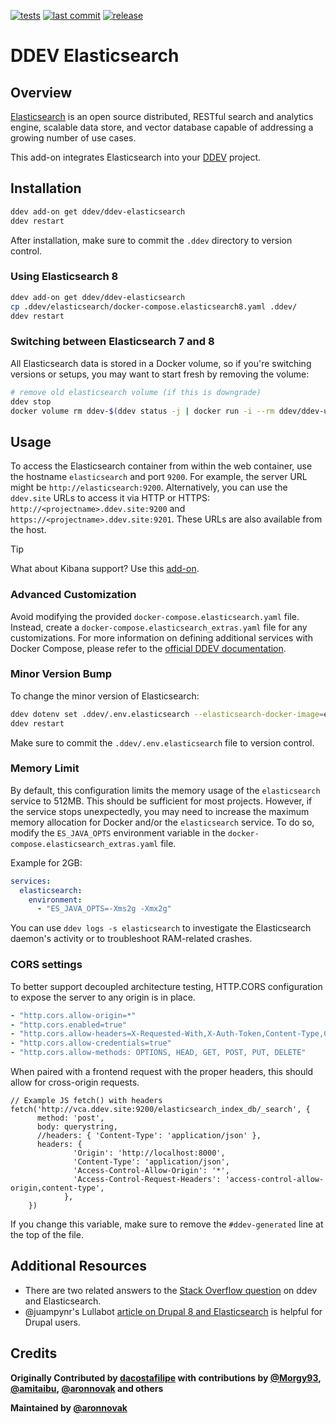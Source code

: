 [![tests](https://github.com/ddev/ddev-elasticsearch/actions/workflows/tests.yml/badge.svg?branch=main)](https://github.com/ddev/ddev-elasticsearch/actions/workflows/tests.yml?query=branch%3Amain)
[![last commit](https://img.shields.io/github/last-commit/ddev/ddev-elasticsearch)](https://github.com/ddev/ddev-elasticsearch/commits)
[![release](https://img.shields.io/github/v/release/ddev/ddev-elasticsearch)](https://github.com/ddev/ddev-elasticsearch/releases/latest)

# DDEV Elasticsearch

## Overview

[Elasticsearch](https://www.elastic.co/elasticsearch) is an open source distributed, RESTful search and analytics engine, scalable data store, and vector database capable of addressing a growing number of use cases.

This add-on integrates Elasticsearch into your [DDEV](https://ddev.com/) project.

## Installation

```bash
ddev add-on get ddev/ddev-elasticsearch
ddev restart
```

After installation, make sure to commit the `.ddev` directory to version control.

### Using Elasticsearch 8

```bash
ddev add-on get ddev/ddev-elasticsearch
cp .ddev/elasticsearch/docker-compose.elasticsearch8.yaml .ddev/
ddev restart
```

### Switching between Elasticsearch 7 and 8

All Elasticsearch data is stored in a Docker volume, so if you're switching versions or setups, you may want to start fresh by removing the volume:

```bash
# remove old elasticsearch volume (if this is downgrade)
ddev stop
docker volume rm ddev-$(ddev status -j | docker run -i --rm ddev/ddev-utilities jq -r '.raw.name')_elasticsearch
```

## Usage

To access the Elasticsearch container from within the web container, use the hostname `elasticsearch` and port `9200`. For example, the server URL might be `http://elasticsearch:9200`. Alternatively, you can use the `ddev.site` URLs to access it via HTTP or HTTPS: `http://<projectname>.ddev.site:9200` and `https://<projectname>.ddev.site:9201`. These URLs are also available from the host.

> [!TIP]
> What about Kibana support? Use this [add-on](https://github.com/JanoPL/ddev-kibana).

### Advanced Customization

Avoid modifying the provided `docker-compose.elasticsearch.yaml` file. Instead, create a `docker-compose.elasticsearch_extras.yaml` file for any customizations. For more information on defining additional services with Docker Compose, please refer to the [official DDEV documentation](https://ddev.readthedocs.io/en/stable/users/extend/custom-compose-files/).

### Minor Version Bump

To change the minor version of Elasticsearch:

```bash
ddev dotenv set .ddev/.env.elasticsearch --elasticsearch-docker-image=elasticsearch:7.17.14
ddev restart
```

Make sure to commit the `.ddev/.env.elasticsearch` file to version control.

### Memory Limit

By default, this configuration limits the memory usage of the `elasticsearch` service to 512MB. This should be sufficient for most projects. However, if the service stops unexpectedly, you may need to increase the maximum memory allocation for Docker and/or the `elasticsearch` service. To do so, modify the `ES_JAVA_OPTS` environment variable in the `docker-compose.elasticsearch_extras.yaml` file.

Example for 2GB:

```yaml
services:
  elasticsearch:
    environment:
      - "ES_JAVA_OPTS=-Xms2g -Xmx2g"
```

You can use `ddev logs -s elasticsearch` to investigate the Elasticsearch daemon's activity or to troubleshoot RAM-related crashes.

### CORS settings

To better support decoupled architecture testing, HTTP.CORS configuration to expose the server to any origin is in place.

```yaml
- "http.cors.allow-origin=*"
- "http.cors.enabled=true"
- "http.cors.allow-headers=X-Requested-With,X-Auth-Token,Content-Type,Content-Length,Authorization,Access-Control-Allow-Origin,Access-Control-Request-Headers"
- "http.cors.allow-credentials=true"
- "http.cors.allow-methods: OPTIONS, HEAD, GET, POST, PUT, DELETE"
```

When paired with a frontend request with the proper headers, this should allow for cross-origin requests.

```script
// Example JS fetch() with headers
fetch('http://vca.ddev.site:9200/elasticsearch_index_db/_search', {
      method: 'post',
      body: querystring,
      //headers: { 'Content-Type': 'application/json' },
      headers: {
              'Origin': 'http://localhost:8000',
              'Content-Type': 'application/json',
              'Access-Control-Allow-Origin': '*',
              'Access-Control-Request-Headers': 'access-control-allow-origin,content-type',
            },
    })
```


If you change this variable, make sure to remove the `#ddev-generated` line at the top of the file. 

## Additional Resources

* There are two related answers to the [Stack Overflow question](https://stackoverflow.com/questions/54575785/how-can-i-use-an-elasticsearch-add-on-container-service-with-ddev) on ddev and Elasticsearch.
* @juampynr's Lullabot [article on Drupal 8 and Elasticsearch](https://www.lullabot.com/articles/indexing-content-from-drupal-8-to-elasticsearch) is helpful for Drupal users.

## Credits

**Originally Contributed by [dacostafilipe](https://github.com/dacostafilipe) with contributions by [@Morgy93](https://github.com/Morgy93), [@amitaibu](https://github.com/amitaibu), [@aronnovak](https://github.com/aronnovak) and others**

**Maintained by [@aronnovak](https://github.com/aronnovak)**
